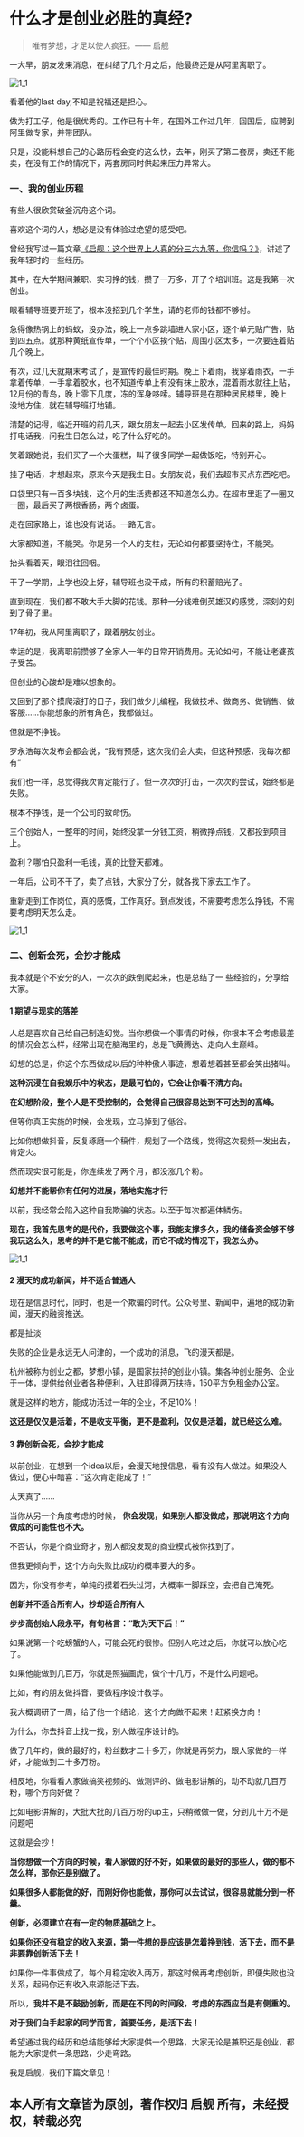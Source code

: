 # 什么才是创业必胜的真经?

>  唯有梦想，才足以使人疯狂。—— 启舰

一大早，朋友发来消息，在纠结了几个月之后，他最终还是从阿里离职了。

![1_1](img/5/5_1.png)

看着他的last day,不知是祝福还是担心。

做为打工仔，他是很优秀的。工作已有十年，在国外工作过几年，回国后，应聘到阿里做专家，并带团队。

只是，没能料想自己的心路历程会变的这么快，去年，刚买了第二套房，卖还不能卖，在没有工作的情况下，两套房同时供起来压力异常大。

### **一、我的创业历程** 

有些人很欣赏破釜沉舟这个词。

喜欢这个词的人，想必是没有体验过绝望的感受吧。

曾经我写过一篇文章[《启舰：这个世界上人真的分三六九等，你信吗？》](http://mp.weixin.qq.com/s?__biz=MzIxODM1NTQ4NQ==&mid=2247484525&idx=1&sn=ac2b9f8cd285af054e52f64b25244643&chksm=97ea861fa09d0f09238d9b149a6aef2d83d343ff1f33fa00194b5585b1b8ddaf5c6d8563b9bc&scene=21#wechat_redirect)，讲述了我年轻时的一些经历。

其中，在大学期间兼职、实习挣的钱，攒了一万多，开了个培训班。这是我第一次创业。

眼看辅导班要开班了，根本没招到几个学生，请的老师的钱都不够付。

急得像热锅上的蚂蚁，没办法，晚上一点多跳墙进人家小区，逐个单元贴广告，贴到四五点。就那种黄纸宣传单，一个个小区挨个贴，周围小区太多，一次要连着贴几个晚上。

有次，过几天就期末考试了，是宣传的最佳时期。晚上下着雨，我穿着雨衣，一手拿着传单，一手拿着胶水，也不知道传单上有没有抹上胶水，混着雨水就往上贴，12月份的青岛，晚上零下几度，冻的浑身哆嗦。辅导班是在那种居民楼里，晚上没地方住，就在辅导班打地铺。

清楚的记得，临近开班的前几天，跟女朋友一起去小区发传单。回来的路上，妈妈打电话我，问我生日怎么过，吃了什么好吃的。

笑着跟她说，我们买了一个大蛋糕，叫了很多同学一起做饭吃，特别开心。

挂了电话，才想起来，原来今天是我生日。女朋友说，我们去超市买点东西吃吧。

口袋里只有一百多块钱，这个月的生活费都还不知道怎么办。在超市里逛了一圈又一圈，最后买了两根香肠，两个卤蛋。

走在回家路上，谁也没有说话。一路无言。

大家都知道，不能哭。你是另一个人的支柱，无论如何都要坚持住，不能哭。

抬头看着天，眼泪往回咽。

干了一学期，上学也没上好，辅导班也没干成，所有的积蓄赔光了。

直到现在，我们都不敢大手大脚的花钱。那种一分钱难倒英雄汉的感觉，深刻的刻到了骨子里。

17年初，我从阿里离职了，跟着朋友创业。

幸运的是，我离职前攒够了全家人一年的日常开销费用。无论如何，不能让老婆孩子受苦。

但创业的心酸却是难以想象的。

又回到了那个摸爬滚打的日子，我们做少儿编程，我做技术、做商务、做销售、做客服……你能想象的所有角色，我都做过。

但就是不挣钱。

罗永浩每次发布会都会说，“我有预感，这次我们会大卖，但这种预感，我每次都有”

我们也一样，总觉得我次肯定能行了。但一次次的打击，一次次的尝试，始终都是失败。

根本不挣钱，是一个公司的致命伤。

三个创始人，一整年的时间，始终没拿一分钱工资，稍微挣点钱，又都投到项目上。

盈利？哪怕只盈利一毛钱，真的比登天都难。

一年后，公司不干了，卖了点钱，大家分了分，就各找下家去工作了。

重新走到工作岗位，真的感慨，工作真好。到点发钱，不需要考虑怎么挣钱，不需要考虑明天怎么走。

![1_1](img/5/5_2.jpeg)

### 二、创新会死，会抄才能成

我本就是个不安分的人，一次次的跌倒爬起来，也是总结了一 些经验的，分享给大家。

#### 1 期望与现实的落差

人总是喜欢自己给自己制造幻觉。当你想做一个事情的时候，你根本不会考虑最差的情况会怎么样，经常出现在脑海里的，总是飞黄腾达、走向人生巅峰。

幻想的总是，你这个东西做成以后的种种傲人事迹，想着想着甚至都会笑出猪叫。

**这种沉浸在自我娱乐中的状态，是最可怕的，它会让你看不清方向。**

**在幻想阶段，整个人是不受控制的，会觉得自己很容易达到不可达到的高峰。**

但等你真正实施的时候，会发现，立马掉到了低谷。

比如你想做抖音，反复琢磨一个稿件，规划了一个路线，觉得这次视频一发出去，肯定火。

然而现实很可能是，你连续发了两个月，都没涨几个粉。

**幻想并不能帮你有任何的进展，落地实施才行**

以前，我经常会陷入这种自我欺骗的状态。以至于每次都遍体鳞伤。

**现在，我首先思考的是代价，我要做这个事，我能支撑多久，我的储备资金够不够我玩这么久，思考的并不是它能不能成，而它不成的情况下，我怎么办。**

![1_1](img/5/5_3.jpeg)

#### 2 漫天的成功新闻，并不适合普通人

现在是信息时代，同时，也是一个欺骗的时代。公众号里、新闻中，遍地的成功新闻，漫天的融资推送。

都是扯淡

失败的企业是永远无人问津的，一个成功的消息，飞的漫天都是。

杭州被称为创业之都，梦想小镇，是国家扶持的创业小镇。集各种创业服务、企业于一体，提供给创业者各种便利，入驻即得两万扶持，150平方免租金办公室。

就是这样的地方，能成功活过一年的企业，不足10%！

**这还是仅仅是活着，不是收支平衡，更不是盈利，仅仅是活着，就已经这么难。**

#### 3 靠创新会死，会抄才能成

以前创业，在想到一个idea以后，会漫天地搜信息，看有没有人做过。如果没人做过，便心中暗喜：“这次肯定能成了！”

太天真了……

当你从另一个角度考虑的时候， **你会发现，如果别人都没做成，那说明这个方向做成的可能性也不大。**

不否认，你是个商业奇才，别人都没发现的商业模式被你找到了。

但我更倾向于，这个方向失败比成功的概率要大的多。

因为，你没有参考，单纯的摸着石头过河，大概率一脚踩空，会把自己淹死。

**创新并不适合所有人，抄却适合所有人**

**步步高创始人段永平，有句格言：“敢为天下后！”**

如果说第一个吃螃蟹的人，可能会死的很惨。但别人吃过之后，你就可以放心吃了。

如果他能做到几百万，你就是照猫画虎，做个十几万，不是什么问题吧。

比如，有的朋友做抖音，要做程序设计教学。

我大概调研了一周，给了他一个结论，这个方向做不起来！赶紧换方向！

为什么，你去抖音上找一找，别人做程序设计的。

做了几年的，做的最好的，粉丝数才二十多万，你就是再努力，跟人家做的一样好，才能做到二十多万粉。

相反地，你看看人家做搞笑视频的、做测评的、做电影讲解的，动不动就几百万粉，哪个方向好做？

比如电影讲解的，大批大批的几百万粉的up主，只稍微做一做，分到几十万不是问题吧

这就是会抄！

**当你想做一个方向的时候，看人家做的好不好，如果做的最好的那些人，做的都不怎么样，那你还是别做了。**

**如果很多人都能做的好，而刚好你也能做，那你可以去试试，很容易就能分到一杯羹。**

**创新，必须建立在有一定的物质基础之上。**

**如果你还没有稳定的收入来源，第一件想的是应该是怎着挣到钱，活下去，而不是非要靠创新活下去！**

如果你一件事做成了，每个月稳定收入两万，那这时候再考虑创新，即便失败也没关系，起码你还有收入来源能活下去。

所以，**我并不是不鼓励创新，而是在不同的时间段，考虑的东西应当是有侧重的。**

**对于我们白手起家的同学而言，首要任务，是活下去！**

希望通过我的经历和总结能够给大家提供一个思路，大家无论是兼职还是创业，都能为大家提供一条思路，少走弯路。

我是启舰，我们下篇文章见！



## 本人所有文章皆为原创，著作权归 启舰 所有，未经授权，转载必究

























